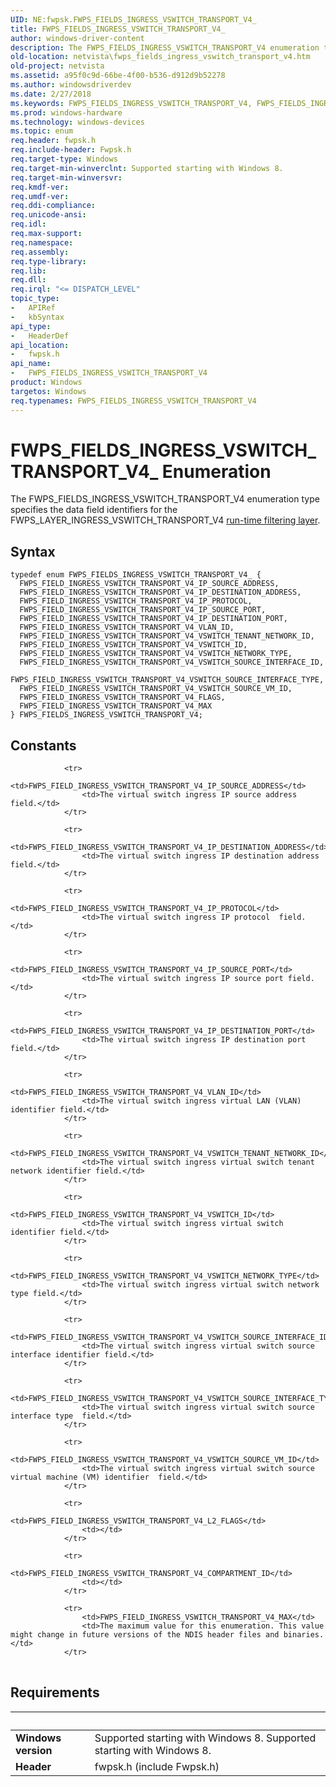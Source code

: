 ```yaml
---
UID: NE:fwpsk.FWPS_FIELDS_INGRESS_VSWITCH_TRANSPORT_V4_
title: FWPS_FIELDS_INGRESS_VSWITCH_TRANSPORT_V4_
author: windows-driver-content
description: The FWPS_FIELDS_INGRESS_VSWITCH_TRANSPORT_V4 enumeration type specifies the data field identifiers for the FWPS_LAYER_INGRESS_VSWITCH_TRANSPORT_V4 run-time filtering layer.
old-location: netvista\fwps_fields_ingress_vswitch_transport_v4.htm
old-project: netvista
ms.assetid: a95f0c9d-66be-4f00-b536-d912d9b52278
ms.author: windowsdriverdev
ms.date: 2/27/2018
ms.keywords: FWPS_FIELDS_INGRESS_VSWITCH_TRANSPORT_V4, FWPS_FIELDS_INGRESS_VSWITCH_TRANSPORT_V4 enumeration [Network Drivers Starting with Windows Vista], FWPS_FIELDS_INGRESS_VSWITCH_TRANSPORT_V4_, FWPS_FIELD_INGRESS_VSWITCH_TRANSPORT_V4_FLAGS, FWPS_FIELD_INGRESS_VSWITCH_TRANSPORT_V4_IP_DESTINATION_ADDRESS, FWPS_FIELD_INGRESS_VSWITCH_TRANSPORT_V4_IP_DESTINATION_PORT, FWPS_FIELD_INGRESS_VSWITCH_TRANSPORT_V4_IP_PROTOCOL, FWPS_FIELD_INGRESS_VSWITCH_TRANSPORT_V4_IP_SOURCE_ADDRESS, FWPS_FIELD_INGRESS_VSWITCH_TRANSPORT_V4_IP_SOURCE_PORT, FWPS_FIELD_INGRESS_VSWITCH_TRANSPORT_V4_MAX, FWPS_FIELD_INGRESS_VSWITCH_TRANSPORT_V4_VLAN_ID, FWPS_FIELD_INGRESS_VSWITCH_TRANSPORT_V4_VSWITCH_ID, FWPS_FIELD_INGRESS_VSWITCH_TRANSPORT_V4_VSWITCH_NETWORK_TYPE, FWPS_FIELD_INGRESS_VSWITCH_TRANSPORT_V4_VSWITCH_SOURCE_INTERFACE_ID, FWPS_FIELD_INGRESS_VSWITCH_TRANSPORT_V4_VSWITCH_SOURCE_INTERFACE_TYPE, FWPS_FIELD_INGRESS_VSWITCH_TRANSPORT_V4_VSWITCH_SOURCE_VM_ID, FWPS_FIELD_INGRESS_VSWITCH_TRANSPORT_V4_VSWITCH_TENANT_NETWORK_ID, fwpsk/FWPS_FIELDS_INGRESS_VSWITCH_TRANSPORT_V4, fwpsk/FWPS_FIELD_INGRESS_VSWITCH_TRANSPORT_V4_FLAGS, fwpsk/FWPS_FIELD_INGRESS_VSWITCH_TRANSPORT_V4_IP_DESTINATION_ADDRESS, fwpsk/FWPS_FIELD_INGRESS_VSWITCH_TRANSPORT_V4_IP_DESTINATION_PORT, fwpsk/FWPS_FIELD_INGRESS_VSWITCH_TRANSPORT_V4_IP_PROTOCOL, fwpsk/FWPS_FIELD_INGRESS_VSWITCH_TRANSPORT_V4_IP_SOURCE_ADDRESS, fwpsk/FWPS_FIELD_INGRESS_VSWITCH_TRANSPORT_V4_IP_SOURCE_PORT, fwpsk/FWPS_FIELD_INGRESS_VSWITCH_TRANSPORT_V4_MAX, fwpsk/FWPS_FIELD_INGRESS_VSWITCH_TRANSPORT_V4_VLAN_ID, fwpsk/FWPS_FIELD_INGRESS_VSWITCH_TRANSPORT_V4_VSWITCH_ID, fwpsk/FWPS_FIELD_INGRESS_VSWITCH_TRANSPORT_V4_VSWITCH_NETWORK_TYPE, fwpsk/FWPS_FIELD_INGRESS_VSWITCH_TRANSPORT_V4_VSWITCH_SOURCE_INTERFACE_ID, fwpsk/FWPS_FIELD_INGRESS_VSWITCH_TRANSPORT_V4_VSWITCH_SOURCE_INTERFACE_TYPE, fwpsk/FWPS_FIELD_INGRESS_VSWITCH_TRANSPORT_V4_VSWITCH_SOURCE_VM_ID, fwpsk/FWPS_FIELD_INGRESS_VSWITCH_TRANSPORT_V4_VSWITCH_TENANT_NETWORK_ID, netvista.fwps_fields_ingress_vswitch_transport_v4
ms.prod: windows-hardware
ms.technology: windows-devices
ms.topic: enum
req.header: fwpsk.h
req.include-header: Fwpsk.h
req.target-type: Windows
req.target-min-winverclnt: Supported starting with Windows 8.
req.target-min-winversvr: 
req.kmdf-ver: 
req.umdf-ver: 
req.ddi-compliance: 
req.unicode-ansi: 
req.idl: 
req.max-support: 
req.namespace: 
req.assembly: 
req.type-library: 
req.lib: 
req.dll: 
req.irql: "<= DISPATCH_LEVEL"
topic_type:
-	APIRef
-	kbSyntax
api_type:
-	HeaderDef
api_location:
-	fwpsk.h
api_name:
-	FWPS_FIELDS_INGRESS_VSWITCH_TRANSPORT_V4
product: Windows
targetos: Windows
req.typenames: FWPS_FIELDS_INGRESS_VSWITCH_TRANSPORT_V4
---
```


# FWPS_FIELDS_INGRESS_VSWITCH_TRANSPORT_V4_ Enumeration
The FWPS_FIELDS_INGRESS_VSWITCH_TRANSPORT_V4 enumeration type specifies the data field identifiers for the
  FWPS_LAYER_INGRESS_VSWITCH_TRANSPORT_V4 
  <a href="https://msdn.microsoft.com/en-us/library/windows/desktop/aa366492">run-time filtering layer</a>.

## Syntax
````
typedef enum FWPS_FIELDS_INGRESS_VSWITCH_TRANSPORT_V4_ { 
  FWPS_FIELD_INGRESS_VSWITCH_TRANSPORT_V4_IP_SOURCE_ADDRESS,
  FWPS_FIELD_INGRESS_VSWITCH_TRANSPORT_V4_IP_DESTINATION_ADDRESS,
  FWPS_FIELD_INGRESS_VSWITCH_TRANSPORT_V4_IP_PROTOCOL,
  FWPS_FIELD_INGRESS_VSWITCH_TRANSPORT_V4_IP_SOURCE_PORT,
  FWPS_FIELD_INGRESS_VSWITCH_TRANSPORT_V4_IP_DESTINATION_PORT,
  FWPS_FIELD_INGRESS_VSWITCH_TRANSPORT_V4_VLAN_ID,
  FWPS_FIELD_INGRESS_VSWITCH_TRANSPORT_V4_VSWITCH_TENANT_NETWORK_ID,
  FWPS_FIELD_INGRESS_VSWITCH_TRANSPORT_V4_VSWITCH_ID,
  FWPS_FIELD_INGRESS_VSWITCH_TRANSPORT_V4_VSWITCH_NETWORK_TYPE,
  FWPS_FIELD_INGRESS_VSWITCH_TRANSPORT_V4_VSWITCH_SOURCE_INTERFACE_ID,
  FWPS_FIELD_INGRESS_VSWITCH_TRANSPORT_V4_VSWITCH_SOURCE_INTERFACE_TYPE,
  FWPS_FIELD_INGRESS_VSWITCH_TRANSPORT_V4_VSWITCH_SOURCE_VM_ID,
  FWPS_FIELD_INGRESS_VSWITCH_TRANSPORT_V4_FLAGS,
  FWPS_FIELD_INGRESS_VSWITCH_TRANSPORT_V4_MAX
} FWPS_FIELDS_INGRESS_VSWITCH_TRANSPORT_V4;
````

## Constants

<table>
            
                <tr>
                    <td>FWPS_FIELD_INGRESS_VSWITCH_TRANSPORT_V4_IP_SOURCE_ADDRESS</td>
                    <td>The virtual switch ingress IP source address field.</td>
                </tr>
            
                <tr>
                    <td>FWPS_FIELD_INGRESS_VSWITCH_TRANSPORT_V4_IP_DESTINATION_ADDRESS</td>
                    <td>The virtual switch ingress IP destination address field.</td>
                </tr>
            
                <tr>
                    <td>FWPS_FIELD_INGRESS_VSWITCH_TRANSPORT_V4_IP_PROTOCOL</td>
                    <td>The virtual switch ingress IP protocol  field.</td>
                </tr>
            
                <tr>
                    <td>FWPS_FIELD_INGRESS_VSWITCH_TRANSPORT_V4_IP_SOURCE_PORT</td>
                    <td>The virtual switch ingress IP source port field.</td>
                </tr>
            
                <tr>
                    <td>FWPS_FIELD_INGRESS_VSWITCH_TRANSPORT_V4_IP_DESTINATION_PORT</td>
                    <td>The virtual switch ingress IP destination port  field.</td>
                </tr>
            
                <tr>
                    <td>FWPS_FIELD_INGRESS_VSWITCH_TRANSPORT_V4_VLAN_ID</td>
                    <td>The virtual switch ingress virtual LAN (VLAN) identifier field.</td>
                </tr>
            
                <tr>
                    <td>FWPS_FIELD_INGRESS_VSWITCH_TRANSPORT_V4_VSWITCH_TENANT_NETWORK_ID</td>
                    <td>The virtual switch ingress virtual switch tenant network identifier field.</td>
                </tr>
            
                <tr>
                    <td>FWPS_FIELD_INGRESS_VSWITCH_TRANSPORT_V4_VSWITCH_ID</td>
                    <td>The virtual switch ingress virtual switch identifier field.</td>
                </tr>
            
                <tr>
                    <td>FWPS_FIELD_INGRESS_VSWITCH_TRANSPORT_V4_VSWITCH_NETWORK_TYPE</td>
                    <td>The virtual switch ingress virtual switch network type field.</td>
                </tr>
            
                <tr>
                    <td>FWPS_FIELD_INGRESS_VSWITCH_TRANSPORT_V4_VSWITCH_SOURCE_INTERFACE_ID</td>
                    <td>The virtual switch ingress virtual switch source interface identifier field.</td>
                </tr>
            
                <tr>
                    <td>FWPS_FIELD_INGRESS_VSWITCH_TRANSPORT_V4_VSWITCH_SOURCE_INTERFACE_TYPE</td>
                    <td>The virtual switch ingress virtual switch source interface type  field.</td>
                </tr>
            
                <tr>
                    <td>FWPS_FIELD_INGRESS_VSWITCH_TRANSPORT_V4_VSWITCH_SOURCE_VM_ID</td>
                    <td>The virtual switch ingress virtual switch source virtual machine (VM) identifier  field.</td>
                </tr>
            
                <tr>
                    <td>FWPS_FIELD_INGRESS_VSWITCH_TRANSPORT_V4_L2_FLAGS</td>
                    <td></td>
                </tr>
            
                <tr>
                    <td>FWPS_FIELD_INGRESS_VSWITCH_TRANSPORT_V4_COMPARTMENT_ID</td>
                    <td></td>
                </tr>
            
                <tr>
                    <td>FWPS_FIELD_INGRESS_VSWITCH_TRANSPORT_V4_MAX</td>
                    <td>The maximum value for this enumeration. This value might change in future versions of the NDIS header files and binaries.</td>
                </tr>
</table>


## Requirements
| &nbsp; | &nbsp; |
| ---- |:---- |
| **Windows version** | Supported starting with Windows 8. Supported starting with Windows 8. |
| **Header** | fwpsk.h (include Fwpsk.h) |
